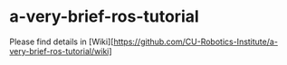 # a-very-brief-ros-tutorial
Please find details in [Wiki][https://github.com/CU-Robotics-Institute/a-very-brief-ros-tutorial/wiki]
